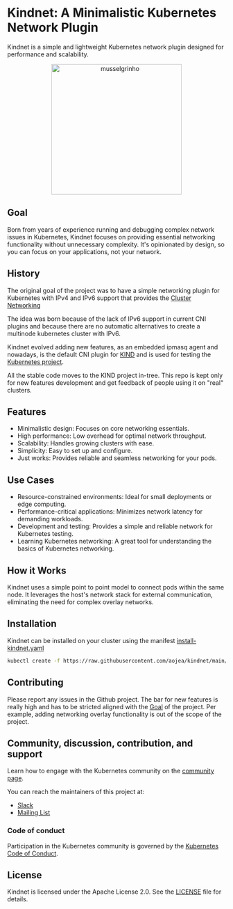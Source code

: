 # Kindnet: A Minimalistic Kubernetes Network Plugin

Kindnet is a simple and lightweight Kubernetes network plugin designed for performance and scalability.

<p align="center"><img alt="musselgrinho" src="./musselgrinho.png" width="300px" /></p>

## Goal

Born from years of experience running and debugging complex network issues in Kubernetes, Kindnet focuses on providing essential networking functionality without unnecessary complexity. It's opinionated by design, so you can focus on your applications, not your network.

## History

The original goal of the project was to have a simple networking plugin for Kubernetes with
IPv4 and IPv6 support that provides the [Cluster
Networking](https://kubernetes.io/docs/concepts/cluster-administration/networking/)

The idea was born because of the lack of IPv6 support in current CNI plugins
and because there are no automatic alternatives to create a multinode kubernetes
cluster with IPv6.

Kindnet evolved adding new features, as an embedded ipmasq agent and nowadays, 
is the default CNI plugin for [KIND](https://github.com/kubernetes-sigs/kind)
and is used for testing the [Kubernetes project](https://github.com/kubernetes/kubernetes).

All the stable code moves to the KIND project in-tree.
This repo is kept only for new features development and get feedback of people
using it on "real" clusters.

## Features

* Minimalistic design: Focuses on core networking essentials.
* High performance: Low overhead for optimal network throughput.
* Scalability: Handles growing clusters with ease.
* Simplicity: Easy to set up and configure.
* Just works: Provides reliable and seamless networking for your pods.

## Use Cases

* Resource-constrained environments: Ideal for small deployments or edge computing.
* Performance-critical applications: Minimizes network latency for demanding workloads.
* Development and testing: Provides a simple and reliable network for Kubernetes testing.
* Learning Kubernetes networking: A great tool for understanding the basics of Kubernetes networking.

## How it Works

Kindnet uses a simple point to point model to connect pods within the same node.  It leverages the host's network stack for external communication, eliminating the need for complex overlay networks.

## Installation

Kindnet can be installed on your cluster using the manifest [install-kindnet.yaml](install-kindnet.yaml)

```sh
kubectl create -f https://raw.githubusercontent.com/aojea/kindnet/main/install-kindnet.yaml
```

## Contributing
 
Please report any issues in the Github project.
The bar for new features is really high and has to be stricted aligned with the [Goal](#goal) of the project.
Per example, adding networking overlay functionality is out of the scope of the project.

## Community, discussion, contribution, and support

Learn how to engage with the Kubernetes community on the [community page](http://kubernetes.io/community/).

You can reach the maintainers of this project at:

- [Slack](https://slack.k8s.io/)
- [Mailing List](https://groups.google.com/a/kubernetes.io/g/dev)

### Code of conduct

Participation in the Kubernetes community is governed by the [Kubernetes Code of Conduct](code-of-conduct.md).

[owners]: https://git.k8s.io/community/contributors/guide/owners.md
[Creative Commons 4.0]: https://git.k8s.io/website/LICENSE

## License

Kindnet is licensed under the Apache License 2.0. See the [LICENSE](./LICENSE) file for details.
